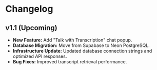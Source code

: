 # Changelog

## v1.1 (Upcoming)
- **New Feature:** Add "Talk with Transcription" chat popup.
- **Database Migration:** Move from Supabase to Neon PostgreSQL.
- **Infrastructure Update:** Updated database connection strings and optimized API responses.
- **Bug Fixes:** Improved transcript retrieval performance.